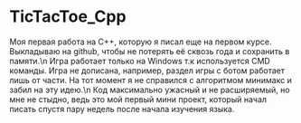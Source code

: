 # TicTacToe_Cpp
Моя первая работа на C++, которую я писал еще на первом курсе. Выкладываю на github, чтобы не потерять её сквозь года и сохранить в памяти.\n
Игра работает только на Windows т.к используется CMD команды. Игра не дописана, например, раздел игры с ботом работает лишь от части. На тот момент я не справился с алгоритмом минимакс и забил на эту идею.\n
Код максимально ужасный и не расширяемый, но мне не стыдно, ведь это мой первый мини проект, который начал писать спустя пару недель после начала изучения языка.

